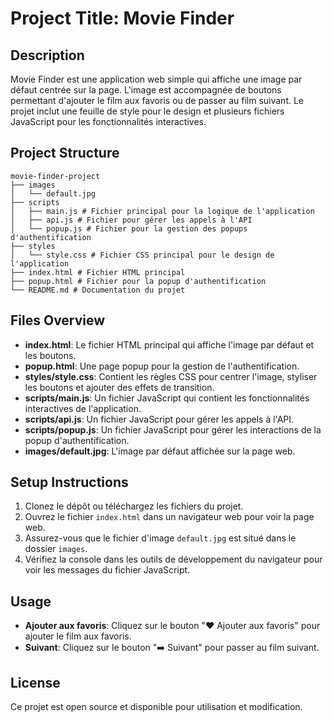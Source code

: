 # Project Title: Movie Finder

## Description
Movie Finder est une application web simple qui affiche une image par défaut centrée sur la page. L'image est accompagnée de boutons permettant d'ajouter le film aux favoris ou de passer au film suivant. Le projet inclut une feuille de style pour le design et plusieurs fichiers JavaScript pour les fonctionnalités interactives.

## Project Structure
```
movie-finder-project
├── images
│   └── default.jpg
├── scripts
│   ├── main.js # Fichier principal pour la logique de l'application
│   ├── api.js # Fichier pour gérer les appels à l'API
│   └── popup.js # Fichier pour la gestion des popups d'authentification
├── styles
│   └── style.css # Fichier CSS principal pour le design de l'application
├── index.html # Fichier HTML principal
├── popup.html # Fichier pour la popup d'authentification
└── README.md # Documentation du projet
```

## Files Overview

- **index.html**: Le fichier HTML principal qui affiche l'image par défaut et les boutons.
- **popup.html**: Une page popup pour la gestion de l'authentification.
- **styles/style.css**: Contient les règles CSS pour centrer l'image, styliser les boutons et ajouter des effets de transition.
- **scripts/main.js**: Un fichier JavaScript qui contient les fonctionnalités interactives de l'application.
- **scripts/api.js**: Un fichier JavaScript pour gérer les appels à l'API.
- **scripts/popup.js**: Un fichier JavaScript pour gérer les interactions de la popup d'authentification.
- **images/default.jpg**: L'image par défaut affichée sur la page web.

## Setup Instructions
1. Clonez le dépôt ou téléchargez les fichiers du projet.
2. Ouvrez le fichier `index.html` dans un navigateur web pour voir la page web.
3. Assurez-vous que le fichier d'image `default.jpg` est situé dans le dossier `images`.
4. Vérifiez la console dans les outils de développement du navigateur pour voir les messages du fichier JavaScript.

## Usage
- **Ajouter aux favoris**: Cliquez sur le bouton "❤️ Ajouter aux favoris" pour ajouter le film aux favoris.
- **Suivant**: Cliquez sur le bouton "➡️ Suivant" pour passer au film suivant.

## License
Ce projet est open source et disponible pour utilisation et modification.